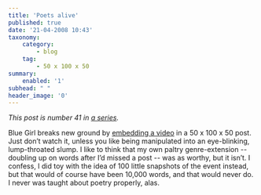 ```yaml
---
title: 'Poets alive'
published: true
date: '21-04-2008 10:43'
taxonomy:
    category:
        - blog
    tag:
        - 50 x 100 x 50
summary:
    enabled: '1'
subhead: " "
header_image: '0'
---
```


_This post is number 41 in [a series](https://jeremycherfas.net/blog/tag:50%20x%20100%20x%2050)._

Blue Girl breaks new ground by [embedding a video](https://bluegirlredstate.typepad.com/blue_girl/2008/04/daydreaming-50.html?cid=111467274#comment-111467274) in a 50 x 100 x 50 post. Just don’t watch it, unless you like being manipulated into an eye-blinking, lump-throated slump. I like to think that my own paltry genre-extension -- doubling up on words after I’d missed a post -- was as worthy, but it isn’t. I confess, I did toy with the idea of 100 little snapshots of the event instead, but that would of course have been 10,000 words, and that would never do. I never was taught about poetry properly, alas.
